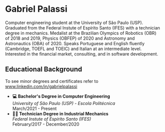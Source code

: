 # Gabriel Palassi
Computer engineering student at the University of São Paulo (USP). Graduated from the Federal Instute of Espírito Santo (IFES) with a technician degree in mechanics. Medalist at the Brazilian Olympics of Robotics (OBR) of 2018 and 2019, Physics (OBFEP) of 2020 and Astronomy and Astronautics (OBA) of 2020. Speaks Portuguese and English fluently (Cambridge, TOEFL and TOEIC) and Italian at an intermediate level. Interested in the financial market, consulting, and in software development.

## Educational Background

To see minor degrees and certificates refer to www.linkedin.com/in/gabrielpalassi

* **💻 Bachelor's Degree in Computer Engineering**<br>
  _University of São Paulo (USP) - Escola Politécnica_<br>
  March/2021 - Present
* **🧑‍🔧 Technician Degree in Industrial Mechanics**<br>
  _Federal Instute of Espírito Santo (IFES)_<br>
  February/2017 - December/2020
